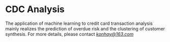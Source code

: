 # CDC Analysis
The application of machine learning to credit card transaction analysis mainly realizes the prediction of overdue risk and the clustering of customer synthesis.
For more details, please contact *konhay@163.com*
